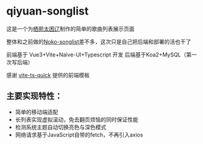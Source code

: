 # qiyuan-songlist

这是一个为[栖苑太困辽](https://space.bilibili.com/303246676)制作的简单的歌曲列表展示页面

整体和之前做的[Noko-songlist](https://github.com/FangDingli/noko-songlist)差不多，这次只是自己把后端和部署的活也干了

前端基于 Vue3+Vite+Naive-UI+Typescript 开发
后端基于Koa2+MySQL（第一次写后端）

感谢 [vite-ts-quick](https://github.com/pohunchn/vite-ts-quick) 提供的前端模板

## 主要实现特性：

- 简单的移动端适配
- 长列表实现虚拟滚动，免去翻页烦恼的同时保证性能
- 检测系统主题自动切换亮色与深色模式
- 网络请求基于JavaScript自带的fetch，不再引入axios
